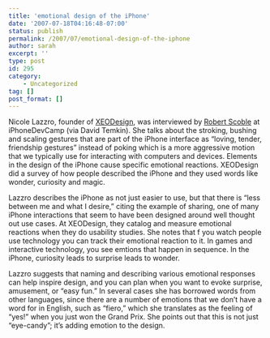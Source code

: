 ```yaml
---
title: 'emotional design of the iPhone'
date: '2007-07-18T04:16:48-07:00'
status: publish
permalink: /2007/07/emotional-design-of-the-iphone
author: sarah
excerpt: ''
type: post
id: 295
category:
    - Uncategorized
tag: []
post_format: []
---
```

Nicole Lazzro, founder of [XEODesign](http://www.xeodesign.com/), was interviewed by [Robert Scoble](http://scobleizer.com/2007/07/17/why-the-iphone-makes-us-happy/) at iPhoneDevCamp (via David Temkin). She talks about the stroking, bushing and scaling gestures that are part of the iPhone interface as “loving, tender, friendship gestures” instead of poking which is a more aggressive motion that we typically use for interacting with computers and devices. Elements in the design of the iPhone cause specific emotional reactions. XEODesign did a survey of how people described the iPhone and they used words like wonder, curiosity and magic.

Lazzro describes the iPhone as not just easier to use, but that there is “less between me and what I desire,” citing the example of sharing, one of many iPhone interactions that seem to have been designed around well thought out use cases. At XEODesign, they catalog and measure emotional reactions when they do usability studies. She notes that f you watch people use technology you can track their emotional reaction to it. In games and interactive technology, you see emtions that happen in sequence. In the iPhone, curiosity leads to surprise leads to wonder.

Lazzro suggests that naming and describing various emotional responses can help inspire design, and you can plan when you want to evoke surprise, amusement, or “easy fun.” In several cases she has borrowed words from other languages, since there are a number of emotions that we don’t have a word for in English, such as “fiero,” which she translates as the feeling of “yes!” when you just won the Grand Prix. She points out that this is not just “eye-candy”; it’s adding emotion to the design.

<div style="text-align: center;margin-bottom: 1em"></div>